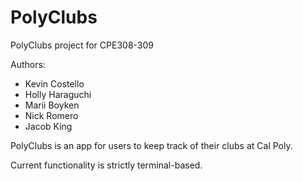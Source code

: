 # PolyClubs
PolyClubs project for CPE308-309


Authors:
   - Kevin Costello
   - Holly Haraguchi
   - Marii Boyken
   - Nick Romero
   - Jacob King

PolyClubs is an app for users to keep track of their clubs at Cal Poly.

Current functionality is strictly terminal-based.
